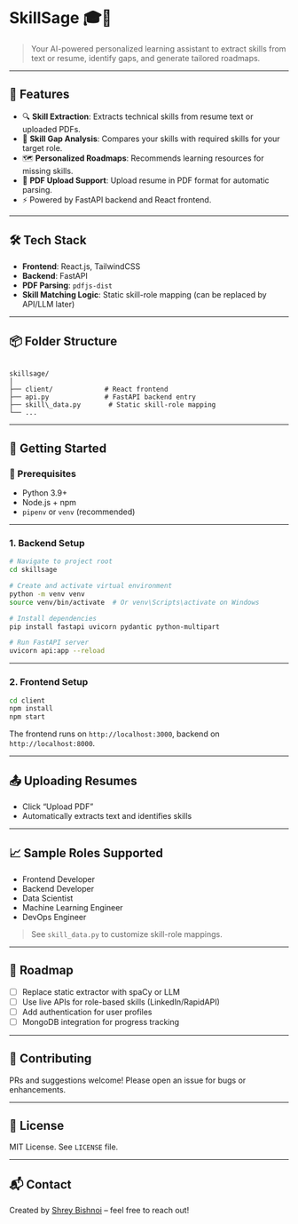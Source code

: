 
# SkillSage 🎓🚀

> Your AI-powered personalized learning assistant to extract skills from text or resume, identify gaps, and generate tailored roadmaps.

---

## 🌟 Features

- 🔍 **Skill Extraction**: Extracts technical skills from resume text or uploaded PDFs.
- 🎯 **Skill Gap Analysis**: Compares your skills with required skills for your target role.
- 🗺️ **Personalized Roadmaps**: Recommends learning resources for missing skills.
- 📄 **PDF Upload Support**: Upload resume in PDF format for automatic parsing.
- ⚡ Powered by FastAPI backend and React frontend.

---

## 🛠️ Tech Stack

- **Frontend**: React.js, TailwindCSS
- **Backend**: FastAPI
- **PDF Parsing**: `pdfjs-dist`
- **Skill Matching Logic**: Static skill-role mapping (can be replaced by API/LLM later)

---

## 📦 Folder Structure

```

skillsage/
│
├── client/             # React frontend
├── api.py              # FastAPI backend entry
├── skill\_data.py       # Static skill-role mapping
└── ...

````

---

## 🚀 Getting Started

### 🔧 Prerequisites

- Python 3.9+
- Node.js + npm
- `pipenv` or `venv` (recommended)

---

### 1. Backend Setup

```bash
# Navigate to project root
cd skillsage

# Create and activate virtual environment
python -m venv venv
source venv/bin/activate  # Or venv\Scripts\activate on Windows

# Install dependencies
pip install fastapi uvicorn pydantic python-multipart

# Run FastAPI server
uvicorn api:app --reload
````

---

### 2. Frontend Setup

```bash
cd client
npm install
npm start
```

The frontend runs on `http://localhost:3000`, backend on `http://localhost:8000`.

---

## 📤 Uploading Resumes

* Click “Upload PDF”
* Automatically extracts text and identifies skills

---

## 📈 Sample Roles Supported

* Frontend Developer
* Backend Developer
* Data Scientist
* Machine Learning Engineer
* DevOps Engineer

> See `skill_data.py` to customize skill-role mappings.

---

## 🧠 Roadmap

* [ ] Replace static extractor with spaCy or LLM
* [ ] Use live APIs for role-based skills (LinkedIn/RapidAPI)
* [ ] Add authentication for user profiles
* [ ] MongoDB integration for progress tracking

---

## 🤝 Contributing

PRs and suggestions welcome! Please open an issue for bugs or enhancements.

---

## 📝 License

MIT License. See `LICENSE` file.

---

## 📬 Contact

Created by [Shrey Bishnoi](https://github.com/shrey-Bish) – feel free to reach out!

```

```
